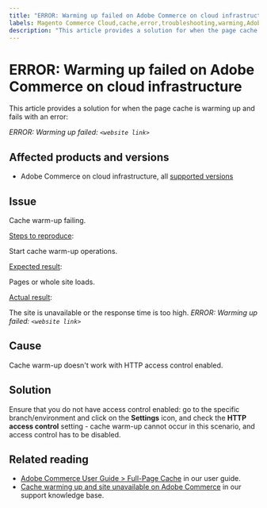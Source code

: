 ```yaml
---
title: "ERROR: Warming up failed on Adobe Commerce on cloud infrastructure"
labels: Magento Commerce Cloud,cache,error,troubleshooting,warming,Adobe Commerce,cloud infrastructure
description: "This article provides a solution for when the page cache is warming up and fails with an error:"
---
```


# ERROR: Warming up failed on Adobe Commerce on cloud infrastructure

This article provides a solution for when the page cache is warming up and fails with an error:

 *ERROR: Warming up failed: `<website link>`*

## Affected products and versions

* Adobe Commerce on cloud infrastructure, all [supported versions](https://magento.com/sites/default/files/magento-software-lifecycle-policy.pdf)

## Issue

Cache warm-up failing.

<u>Steps to reproduce</u>:

Start cache warm-up operations.

<u>Expected result</u>:

Pages or whole site loads.

<u>Actual result</u>:

The site is unavailable or the response time is too high. *ERROR: Warming up failed: `<website link>`*

## Cause

Cache warm-up doesn't work with HTTP access control enabled.

## Solution

Ensure that you do not have access control enabled: go to the specific branch/environment and click on the **Settings** icon, and check the **HTTP access control** setting - cache warm-up cannot occur in this scenario, and access control has to be disabled.

## Related reading

* [Adobe Commerce User Guide > Full-Page Cache](https://docs.magento.com/user-guide/system/cache-full-page.html) in our user guide.
* [Cache warming up and site unavailable on Adobe Commerce](https://support.magento.com/hc/en-us/articles/360051308371) in our support knowledge base. 
